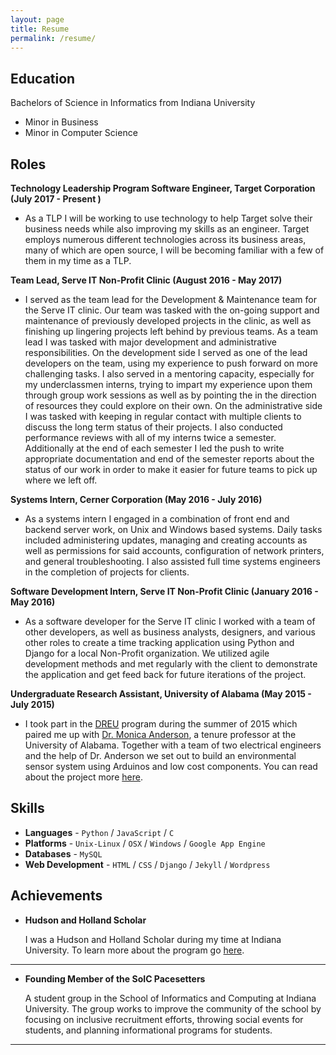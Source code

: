 ```yaml
---
layout: page
title: Resume
permalink: /resume/
---
```


## Education

Bachelors of Science in Informatics from Indiana University

* Minor in Business
* Minor in Computer Science

## Roles

**Technology Leadership Program Software Engineer, Target Corporation (July 2017 - Present )**

* As a TLP I will be working to use technology to help Target solve their business needs while also improving my skills as an engineer. Target employs numerous different technologies across its business areas, many of which are open source, I will be becoming familiar with a few of them in my time as a TLP.

**Team Lead, Serve IT Non-Profit Clinic (August 2016 - May 2017)**

* I served as the team lead for the Development & Maintenance team for the Serve IT clinic. Our team was tasked with the on-going support and maintenance of previously developed projects in the clinic, as well as finishing up lingering projects left behind by previous teams. As a team lead I was tasked with major development and administrative responsibilities. On the development side I served as one of the lead developers on the team, using my experience to push forward on more challenging tasks. I also served in a mentoring capacity, especially for my underclassmen interns, trying to impart my experience upon them through group work sessions as well as by pointing the in the direction of resources they could explore on their own. On the administrative side I was tasked with keeping in regular contact with multiple clients to discuss the long term status of their projects. I also conducted performance reviews with all of my interns twice a semester. Additionally at the end of each semester I led the push to write appropriate documentation and end of the semester reports about the status of our work in order to make it easier for future teams to pick up where we left off.

**Systems Intern, Cerner Corporation (May 2016 - July 2016)**

* As a systems intern I engaged in a combination of front end and backend server work, on Unix and Windows based systems. Daily tasks included administering updates, managing and creating accounts as well as permissions for said accounts, configuration of network printers, and general troubleshooting. I also assisted full time systems engineers in the completion of projects for clients.

**Software Development Intern, Serve IT Non-Profit Clinic (January 2016 - May 2016)**

* As a software developer for the Serve IT clinic I worked with a team of other developers, as well as business analysts, designers, and various other roles to create a time tracking application using Python and Django for a local Non-Profit organization. We utilized agile development methods and met regularly with the client to demonstrate the application and get feed back for future iterations of the project.

**Undergraduate Research Assistant, University of Alabama (May 2015 - July 2015)**

* I took part in the [DREU](http://cra.org/cra-w/dreu/) program during the summer of 2015 which paired me up with [Dr. Monica Anderson](http://eng.ua.edu/people/manderson/), a tenure professor at the University of Alabama. Together with a team of two electrical engineers and the help of Dr. Anderson we set out to build an environmental sensor system using Arduinos and low cost components. You can read about the project more [here](http://omarwhite-ua-dreu.weebly.com/).




## Skills

* **Languages** - `Python` / `JavaScript` / `C`
* **Platforms** - `Unix-Linux` / `OSX` / `Windows` / `Google App Engine`
* **Databases** - `MySQL`
* **Web Development** - `HTML` / `CSS` / `Django` / `Jekyll` / `Wordpress`


## Achievements

* **Hudson and Holland Scholar**

  I was a Hudson and Holland Scholar during my time at Indiana University. To learn more about the program go [here](http://www.indiana.edu/~hhsp/Mission_Statement.html).


***

* **Founding Member of the SoIC Pacesetters**

   A student group in the School of Informatics and Computing at Indiana University. The group works to improve the community of the school by focusing on inclusive recruitment efforts, throwing social events for students, and planning informational programs for students.

***
